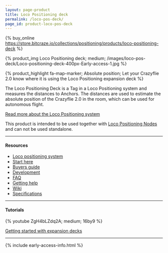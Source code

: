 ```yaml
---
layout: page-product
title: Loco Positioning deck
permalink: /loco-pos-deck/
page_id: product-loco-pos-deck
---
```


{% buy_online https://store.bitcraze.io/collections/positioning/products/loco-positioning-deck %}

{% product_img Loco Positioning deck; medium;
/images/loco-pos-deck/Loco-positioning-deck-400px-Early-access-1.jpg
%}


{% product_highlight
fa-map-marker;
Absolute position;
Let your Crazyflie 2.0 know where it is using the Loco Positioning expansion deck
%}

The Loco Positioning Deck is a Tag in a Loco Positioning system and measures
the distances to Anchors. The distances are used to estimate the
absolute position of the Crazyflie 2.0 in the room, which can be used for
autonomous flight.

[Read more about the Loco Positioning system](/loco-pos-system/)

This product is intended to be used together with
[Loco Positioning Nodes](/loco-pos-node/) and can not be used standalone.

---


#### Resources

- [Loco positioning system](/loco-pos-system/)
- [Start here](/start/)
- [Buyers guide](/crazyflie-2-0-buyers-guide/)
- [Development](/development-overview/)
- [FAQ](/frequently-asked-questions-Crazyflie-2.0/)
- [Getting help](/getting-help/)
- [Wiki](https://wiki.bitcraze.io/projects:lps:deck)
- [Specifications](https://store.bitcraze.io/collections/decks/products/loco-positioning-deck)

---


#### Tutorials

{% youtube ZgH4bLZdq2A; medium; 16by9 %}

[Getting started with expansion decks](/getting-started-with-expansion-decks/)



---

{% include early-access-info.html %}
